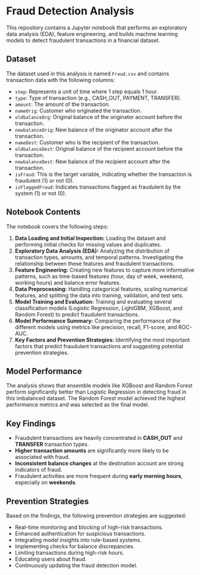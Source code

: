 # Fraud Detection Analysis

This repository contains a Jupyter notebook that performs an exploratory data analysis (EDA), feature engineering, and builds machine learning models to detect fraudulent transactions in a financial dataset.

## Dataset

The dataset used in this analysis is named `Fraud.csv` and contains transaction data with the following columns:

*   `step`: Represents a unit of time where 1 step equals 1 hour.
*   `type`: Type of transaction (e.g., CASH_OUT, PAYMENT, TRANSFER).
*   `amount`: The amount of the transaction.
*   `nameOrig`: Customer who originated the transaction.
*   `oldbalanceOrg`: Original balance of the originator account before the transaction.
*   `newbalanceOrig`: New balance of the originator account after the transaction.
*   `nameDest`: Customer who is the recipient of the transaction.
*   `oldbalanceDest`: Original balance of the recipient account before the transaction.
*   `newbalanceDest`: New balance of the recipient account after the transaction.
*   `isFraud`: This is the target variable, indicating whether the transaction is fraudulent (1) or not (0).
*   `isFlaggedFraud`: Indicates transactions flagged as fraudulent by the system (1) or not (0).

## Notebook Contents

The notebook covers the following steps:

1.  **Data Loading and Initial Inspection:** Loading the dataset and performing initial checks for missing values and duplicates.
2.  **Exploratory Data Analysis (EDA):** Analyzing the distribution of transaction types, amounts, and temporal patterns. Investigating the relationship between these features and fraudulent transactions.
3.  **Feature Engineering:** Creating new features to capture more informative patterns, such as time-based features (hour, day of week, weekend, working hours) and balance error features.
4.  **Data Preprocessing:** Handling categorical features, scaling numerical features, and splitting the data into training, validation, and test sets.
5.  **Model Training and Evaluation:** Training and evaluating several classification models (Logistic Regression, LightGBM, XGBoost, and Random Forest) to predict fraudulent transactions.
6.  **Model Performance Summary:** Comparing the performance of the different models using metrics like precision, recall, F1-score, and ROC-AUC.
7.  **Key Factors and Prevention Strategies:** Identifying the most important factors that predict fraudulent transactions and suggesting potential prevention strategies.

## Model Performance

The analysis shows that ensemble models like XGBoost and Random Forest perform significantly better than Logistic Regression in detecting fraud in this imbalanced dataset. The Random Forest model achieved the highest performance metrics and was selected as the final model.

## Key Findings

*   Fraudulent transactions are heavily concentrated in **CASH_OUT** and **TRANSFER** transaction types.
*   **Higher transaction amounts** are significantly more likely to be associated with fraud.
*   **Inconsistent balance changes** at the destination account are strong indicators of fraud.
*   Fraudulent activities are more frequent during **early morning hours**, especially on **weekends**.

## Prevention Strategies

Based on the findings, the following prevention strategies are suggested:

*   Real-time monitoring and blocking of high-risk transactions.
*   Enhanced authentication for suspicious transactions.
*   Integrating model insights into rule-based systems.
*   Implementing checks for balance discrepancies.
*   Limiting transactions during high-risk hours.
*   Educating users about fraud.
*   Continuously updating the fraud detection model.
